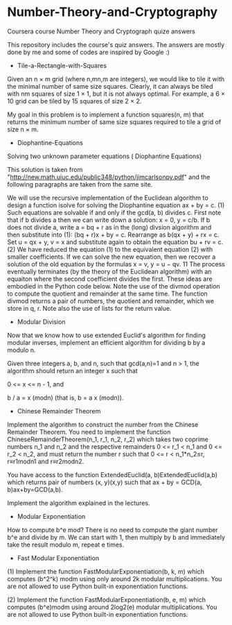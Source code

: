 # Number-Theory-and-Cryptography
Coursera course Number Theory and Cryptograph quize answers

This repository includes the course's quiz answers. The answers are mostly done by me and some of codes are inspired by Google :)

- Tile-a-Rectangle-with-Squares 

Given an n × m grid (where n,mn,m are integers), we would like to tile it with the minimal number of same size squares. Clearly, it can always be tiled with nm squares of size 1 × 1, but it is not always optimal. For example, a 6 × 10 grid can be tiled by 15 squares of size 2 × 2.

My goal in this problem is to implement a function squares(n, m) that returns the minimum number of same size squares required to tile a grid of size n × m.

- Diophantine-Equations 

Solving two unknown parameter equations ( Diophantine Equations)

This solution is taken from "http://new.math.uiuc.edu/public348/python/jimcarlsonpy.pdf" and the following paragraphs are taken from the same site.

We will use the recursive implementation of the Euclidean algorithm to design a function isolve for solving the Diophantine equation ax + by = c. (1) Such equations are solvable if and only if the gcd(a, b) divides c. First note that if b divides a then we can write down a solution: x = 0, y = c/b. If b does not divide a, write a = bq + r as in the (long) divsion algorithm and then substitute into (1): (bq + r)x + by = c. Rearrange as b(qx + y) + rx = c. Set u = qx + y, v = x and substitute again to obtain the equation bu + rv = c. (2) We have reduced the equation (1) to the equivalent equation (2) with smaller coefficients. If we can solve the new equation, then we recover a solution of the old equation by the formulas x = v, y = u − qv. 11 The process eventually terminates (by the theory of the Euclidean algorithm) with an equaiton where the second coefficient divides the first. These ideas are embodied in the Python code below. Note the use of the divmod operation to compute the quotient and remainder at the same time. The function divmod returns a pair of numbers, the quotient and remainder, which we store in q, r. Note also the use of lists for the return value.

- Modular Division 

Now that we know how to use extended Euclid's algorithm for finding modular inverses, implement an efficient algorithm for dividing b by a modulo n.

Given three integers a, b, and n, such that gcd(a,n)=1 and n > 1, the algorithm should return an integer x such that

0 <= x <=  n - 1, and

b / a = x (modn) (that is, b = a x (modn)).

- Chinese Remainder Theorem 

Implement the algorithm to construct the number from the Chinese Remainder Theorem.
You need to implement the function ChineseRemainderTheorem(n_1, r_1, n_2, r_2) which takes two coprime numbers n_1  and n_2 
and the respective remainders 0 <= r_1 < n_1 and 0 <= r_2 < n_2, and must return the number r such that 0 <= r < n_1*n_2≤r, r≡r1modn1 and r≡r2modn2.

You have access to the function ExtendedEuclid(a, b)ExtendedEuclid(a,b) which returns pair of numbers (x, y)(x,y) such that ax + by = GCD(a, b)ax+by=GCD(a,b).

Implement the algorithm explained in the lectures.

- Modular Exponentiation

How to compute b^e mod? There is no need to compute the giant number b^e and divide by m. We can start with 1, then multiply by b and immediately take the result modulo m, repeat e times. 

- Fast Modular Exponentiation

(1) Implement the function FastModularExponentiation(b, k, m) which computes (b^2^k) modm using only around 2k modular multiplications. You are not allowed to use Python built-in exponentiation functions.

(2) Implement the function FastModularExponentiation(b, e, m) which computes (b^e)modm using around 2log2(e) modular multiplications. You are not allowed to use Python built-in exponentiation functions.
